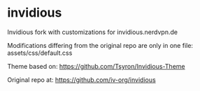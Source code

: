 # invidious
Invidious fork with customizations for invidious.nerdvpn.de

Modifications differing from the original repo are only in one file:
assets/css/default.css

Theme based on: https://github.com/Tsyron/Invidious-Theme

Original repo at: https://github.com/iv-org/invidious
